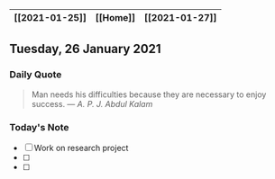 | [[2021-01-25]] | [[Home]] | [[2021-01-27]] |
| :------------: | :------: | :------------: |

## Tuesday, 26 January 2021

### Daily Quote
> Man needs his difficulties because they are necessary to enjoy success.
> &mdash; <cite>A. P. J. Abdul Kalam</cite>

### Today's Note

- [ ] Work on research project
- [ ] 
- [ ] 